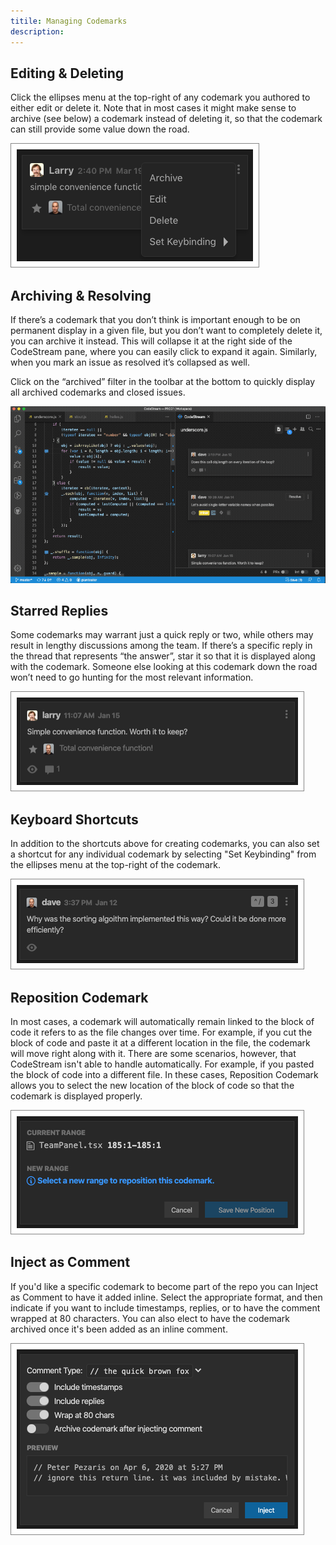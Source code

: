 ```yaml
---
titile: Managing Codemarks
description: 
---
```


## Editing & Deleting

Click the ellipses menu at the top-right of any codemark you authored to either
edit or delete it. Note that in most cases it might make sense to archive (see
below) a codemark instead of deleting it, so that the codemark can still provide
some value down the road.

![Codemark Menu](../assets/images/CodemarkMenu.png)

## Archiving & Resolving

If there’s a codemark that you don’t think is important enough to be on
permanent display in a given file, but you don’t want to completely delete it,
you can archive it instead. This will collapse it at the right side of the
CodeStream pane, where you can easily click to expand it again. Similarly, when
you mark an issue as resolved it’s collapsed as well.

Click on the “archived” filter in the toolbar at the bottom to quickly display
all archived codemarks and closed issues.

![Codemark Shortcut](../assets/images/animated/Archiving.gif)

## Starred Replies

Some codemarks may warrant just a quick reply or two, while others may result in
lengthy discussions among the team. If there’s a specific reply in the thread
that represents “the answer”, star it so that it is displayed along with the
codemark. Someone else looking at this codemark down the road won’t need to go
hunting for the most relevant information.

![Starred Reply](../assets/images/StarredReply1.png)

## Keyboard Shortcuts

In addition to the shortcuts above for creating codemarks, you can also set a
shortcut for any individual codemark by selecting "Set Keybinding" from the
ellipses menu at the top-right of the codemark. 

![Codemark Shortcut](../assets/images/CodemarkWithShortcut.png)

## Reposition Codemark

In most cases, a codemark will automatically remain linked to the block of code
it refers to as the file changes over time. For example, if you cut the block of
code and paste it at a different location in the file, the codemark will move
right along with it. There are some scenarios, however, that CodeStream isn't
able to handle automatically. For example, if you pasted the block of code into
a different file. In these cases, Reposition Codemark allows you to select the
new location of the block of code so that the codemark is displayed properly.

![Reposition Codemark](../assets/images/RepositionCodemark.png)

## Inject as Comment

If you'd like a specific codemark to become part of the repo you can Inject as
Comment to have it added inline. Select the appropriate format, and then
indicate if you want to include timestamps, replies, or to have the comment
wrapped at 80 characters. You can also elect to have the codemark archived once
it's been added as an inline comment.

![Inject as Comment](../assets/images/InjectAsComment.png)
